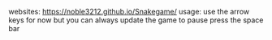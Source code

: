 websites: https://noble3212.github.io/Snakegame/
usage: use the arrow keys for now but you can always update the game to pause press the space bar
